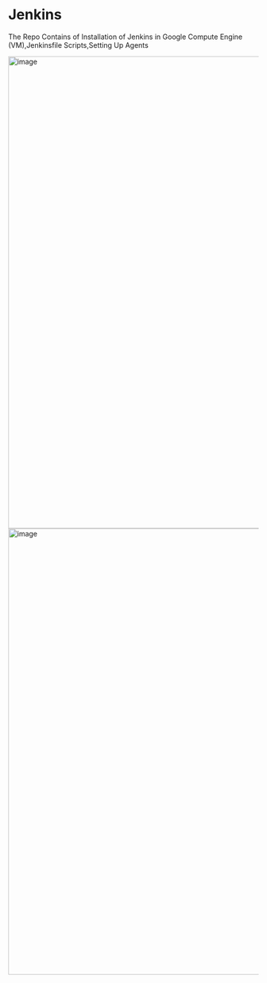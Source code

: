 # Jenkins

The Repo Contains of Installation of Jenkins in Google Compute Engine (VM),Jenkinsfile Scripts,Setting Up Agents

<img width="949" alt="image" src="https://github.com/adityasneo/Jenkins/assets/128022129/9fd54a7d-1525-4711-a57b-2805ab6aadf5">
<img width="897" alt="image" src="https://github.com/adityasneo/Jenkins/assets/128022129/d4bd1105-2e3e-4b10-9a2a-3400bcc63e38">



